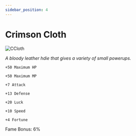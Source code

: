 ```yaml
---
sidebar_position: 4
---
```


# Crimson Cloth

![CCloth](https://vwiki.valorserver.com/api/item/picture/crimson%20cloth)

<i>A bloody leather hdie that gives a variety of small powerups.</i>

    +50 Maximum HP
    
    +50 Maximum MP
    
    +7 Attack
    
    +13 Defense
    
    +20 Luck
    
    +10 Speed
    
    +4 Fortune
    
Fame Bonus: 6%
